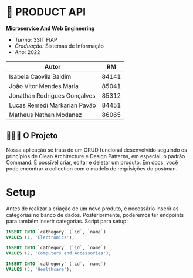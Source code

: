 # 🦅 **PRODUCT API**

**Microservice And Web Engineering**

* *Turma:* 3SIT FIAP
* *Graduação:* Sistemas de Informação
* *Ano:* 2022

| Autor               | RM                                                |
| ----------------- | ---------------------------------------------------------------- |
| Isabela Caovila Baldim        | 84141 |
| João Vitor Mendes Maria       | 85041 |
| Jonathan Rodrigues Gonçalves  | 85312 |
| Lucas Remedi Markarian Pavão  | 84451 |
| Matheus Nathan Modanez        | 86065 |

## 👨🏻‍💻 O Projeto

Nossa aplicação se trata de um CRUD funcional desenvolvido seguindo os princípios de Clean Architecture e Design
Patterns, em especial, o padrão Command. É possível criar, editar e deletar um produto. Em docs, você pode encontrar a
collection com o modelo de requisições do postman.

# Setup

Antes de realizar a criação de um novo produto, é necessário inserir as categorias no banco de dados.
Posteriormente, poderemos ter endpoints para também inserir categorias.
Script para setup:

```sql
INSERT INTO `cathegory` (`id`, `name`)
VALUES (1, 'Electronics');

INSERT INTO `cathegory` (`id`, `name`)
VALUES (2, 'Computers and Accessories');

INSERT INTO `cathegory` (`id`, `name`)
VALUES (3, 'Healthcare');
```
